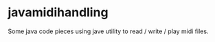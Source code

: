 javamidihandling
================

Some java code pieces using jave utility to read / write / play midi files.
